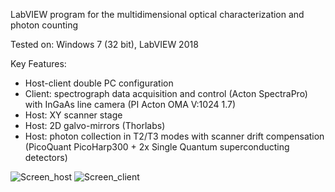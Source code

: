LabVIEW program for the multidimensional optical characterization and photon counting

Tested on: Windows 7 (32 bit), LabVIEW 2018

Key Features:
- Host-client double PC configuration
- Client: spectrograph data acquisition and control (Acton SpectraPro) with InGaAs line camera (PI Acton OMA V:1024 1.7)
- Host: XY scanner stage
- Host: 2D galvo-mirrors (Thorlabs)
- Host: photon collection in T2/T3 modes with scanner drift compensation (PicoQuant PicoHarp300 + 2x Single Quantum superconducting detectors)

![Screen_host](https://user-images.githubusercontent.com/73600288/122314820-295c9f00-cf19-11eb-8882-76f87095aa02.PNG)
![Screen_client](https://user-images.githubusercontent.com/73600288/122314818-28c40880-cf19-11eb-8cdf-4b665aa145cf.PNG)

